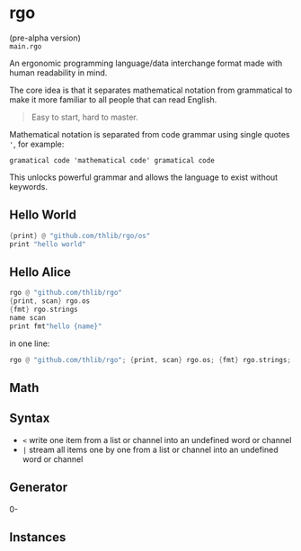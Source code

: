 # rgo
(pre-alpha version)  
`main.rgo`

An ergonomic programming language/data interchange format made with human readability in mind.

The core idea is that it separates mathematical notation from grammatical to make it more familiar to all people that can read English.

>Easy to start, hard to master.

Mathematical notation is separated from code grammar using single quotes `'`, for example:

```rgo
gramatical code 'mathematical code' gramatical code 
```
This unlocks powerful grammar and allows the language to exist without keywords.

## Hello World

```rust
{print} @ "github.com/thlib/rgo/os"
print "hello world"
```

## Hello Alice

```rust
rgo @ "github.com/thlib/rgo"
{print, scan} rgo.os
{fmt} rgo.strings
name scan
print fmt"hello {name}"
```

in one line:
```rust
rgo @ "github.com/thlib/rgo"; {print, scan} rgo.os; {fmt} rgo.strings; name scan; print fmt"hello {name}"
```

## Math

## Syntax
* `<` write one item from a list or channel into an undefined word or channel
* `|` stream all items one by one from a list or channel into an undefined word or channel

## Generator
0-

## Instances
